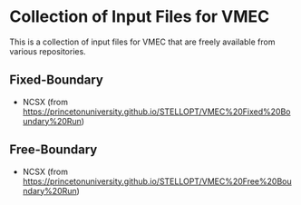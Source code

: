 # Collection of Input Files for VMEC

This is a collection of input files for VMEC that are freely available from various repositories.

## Fixed-Boundary

* NCSX (from https://princetonuniversity.github.io/STELLOPT/VMEC%20Fixed%20Boundary%20Run)

## Free-Boundary

* NCSX (from https://princetonuniversity.github.io/STELLOPT/VMEC%20Free%20Boundary%20Run)
